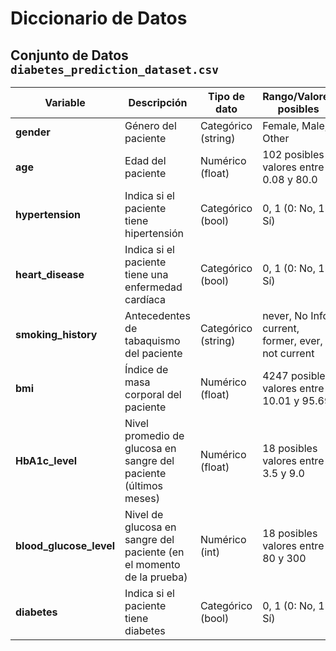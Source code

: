 # Diccionario de Datos

## Conjunto de Datos `diabetes_prediction_dataset.csv`

| **Variable** | **Descripción** | **Tipo de dato** | **Rango/Valores posibles** |
|---|---|---|---|
| **gender** | Género del paciente | Categórico (string) | Female, Male, Other |
| **age** | Edad del paciente | Numérico (float) | 102 posibles valores entre 0.08 y 80.0 |
| **hypertension** | Indica si el paciente tiene hipertensión | Categórico (bool) | 0, 1 (0: No, 1: Sí) |
| **heart_disease** | Indica si el paciente tiene una enfermedad cardíaca | Categórico (bool) | 0, 1 (0: No, 1: Sí) |
| **smoking_history** | Antecedentes de tabaquismo del paciente | Categórico (string) | never, No Info, current, former, ever, not current |
| **bmi** | Índice de masa corporal del paciente | Numérico (float) | 4247 posibles valores entre 10.01 y 95.69 |
| **HbA1c_level** | Nivel promedio de glucosa en sangre del paciente (últimos meses) | Numérico (float) | 18 posibles valores entre 3.5 y 9.0 |
| **blood_glucose_level** | Nivel de glucosa en sangre del paciente (en el momento de la prueba) | Numérico (int) | 18 posibles valores entre 80 y 300 |
| **diabetes** | Indica si el paciente tiene diabetes | Categórico (bool) | 0, 1 (0: No, 1: Sí) |